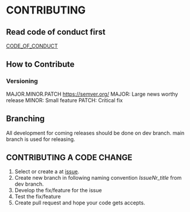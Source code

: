 # CONTRIBUTING

## Read code of conduct first

[CODE_OF_CONDUCT](https://github.com/thecaptainfluffy/lovanish/CODE_OF_CONDUCT.md)

## How to Contribute

### Versioning

MAJOR.MINOR.PATCH https://semver.org/
MAJOR: Large news worthy release
MINOR: Small feature
PATCH: Critical fix

## Branching

All development for coming releases should be done on dev branch.
main branch is used for releasing.

## CONTRIBUTING A CODE CHANGE

1. Select or create a at [issue](https://github.com/thecaptainfluffy/lovanish/issues).
2. Create new branch in following naming convention _IssueNr_title_ from dev branch.
3. Develop the fix/feature for the issue
4. Test the fix/feature
5. Create pull request and hope your code gets accepts.
